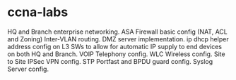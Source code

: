 # ccna-labs
HQ and Branch enterprise networking.
ASA Firewall basic config (NAT, ACL and Zoning)
Inter-VLAN routing.
DMZ server implementation.
ip dhcp helper address config on L3 SWs to allow for automatic IP supply to end devices on both HQ and Branch.
VOIP Telephony config.
WLC Wireless config.
Site to Site IPSec VPN config.
STP Portfast and BPDU guard config.
Syslog Server config.
